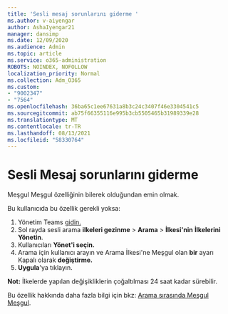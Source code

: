 ```yaml
---
title: 'Sesli mesaj sorunlarını giderme '
ms.author: v-aiyengar
author: AshaIyengar21
manager: dansimp
ms.date: 12/09/2020
ms.audience: Admin
ms.topic: article
ms.service: o365-administration
ROBOTS: NOINDEX, NOFOLLOW
localization_priority: Normal
ms.collection: Adm_O365
ms.custom:
- "9002347"
- "7564"
ms.openlocfilehash: 36ba65c1ee67631a8b3c24c3407f46e3304541c5
ms.sourcegitcommit: ab75f66355116e995b3cb5505465b31989339e28
ms.translationtype: MT
ms.contentlocale: tr-TR
ms.lasthandoff: 08/13/2021
ms.locfileid: "58330764"
---
```

# <a name="troubleshooting-voicemail"></a>Sesli Mesaj sorunlarını giderme

Meşgul Meşgul özelliğinin bilerek olduğundan emin olmak.

Bu kullanıcıda bu özellik gerekli yoksa:

1. Yönetim Teams [gidin.](https://admin.teams.microsoft.com/policies/calling)
1. Sol rayda sesli arama **ilkeleri gezinme**  >  **Arama**  >  **İlkesi'nin** **İlkelerini Yönetin**.
1. Kullanıcıları **Yönet'i seçin.**
1. Arama için kullanıcı arayın ve Arama İlkesi'ne Meşgul olan **bir** ayarı Kapalı olarak **değiştirme.**
1. **Uygula**'ya tıklayın.

**Not:** İlkelerde yapılan değişikliklerin çoğaltılması 24 saat kadar sürebilir.

Bu özellik hakkında daha fazla bilgi için bkz: [Arama sırasında Meşgul Meşgul](https://docs.microsoft.com/microsoftteams/teams-calling-policy#busy-on-busy-is-available-while-in-a-call).
